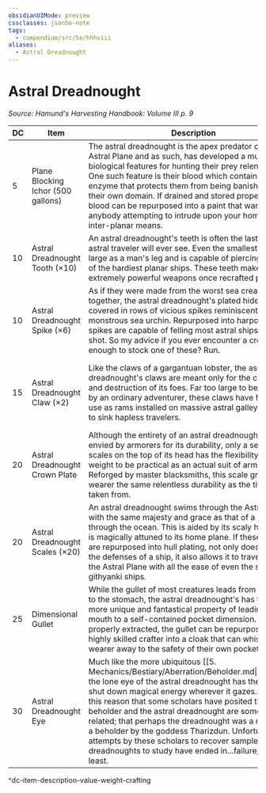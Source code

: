 ```yaml
---
obsidianUIMode: preview
cssclasses: json5e-note
tags:
  - compendium/src/5e/hhhviii
aliases:
  - Astral Dreadnought
---
```

# Astral Dreadnought
*Source: Hamund's Harvesting Handbook: Volume III p. 9* 

| DC | Item | Description | Value | Weight | Crafting |
|----|------|-------------|-------|--------|----------|
| 5 | Plane Blocking Ichor (500 gallons) | The astral dreadnought is the apex predator of the Astral Plane and as such, has developed a multitide of biological features for hunting their prey relentlessly. One such feature is their blood which contains an enzyme that protects them from being banished from their own domain. If drained and stored properly, this blood can be repurposed into a paint that wards off anybody attempting to intrude upon your home via inter-planar means. | 2 gp | 5,000 lb | [[5. Mechanics/Items/Planar Prevention Paint.md\|Planar Prevention Paint]] |
| 10 | Astral Dreadnought Tooth (×10) | An astral dreadnought's teeth is often the last thing an astral traveler will ever see. Even the smallest tooth is as large as a man's leg and is capable of piercing the hulls of the hardiest planar ships. These teeth make extremely powerful weapons once recrafted properly. | 60 gp | 25 lb | Any +3 Melee Weapon |
| 10 | Astral Dreadnought Spike (×6) | As if they were made from the worst sea creatures put together, the astral dreadnought's plated hide is covered in rows of vicious spikes reminiscent of a monstrous sea urchin. Repurposed into harpoons, these spikes are capable of felling most astral ships in a single shot. So my advice if you ever encounter a crew fierce enough to stock one of these? Run. | 100 gp | 30 lb | [[5. Mechanics/Items/Astral Harpoon.md\|Astral Harpoon]] |
| 15 | Astral Dreadnought Claw (×2) | Like the claws of a gargantuan lobster, the astral dreadnought's claws are meant only for the crushing and destruction of its foes. Far too large to be wielded by an ordinary adventurer, these claws have found their use as rams installed on massive astral galleys and used to sink hapless travelers. | 650 gp | 400 lb | **.** **+3 Ram**<br /><br />> [!note]<br />> This is not an item, see the Galley's Naval Ram feature for more information. |
| 20 | Astral Dreadnought Crown Plate | Although the entirety of an astral dreadnought's hide is envied by armorers for its durability, only a select few scales on the top of its head has the flexibility and weight to be practical as an actual suit of armor. Reforged by master blacksmiths, this scale grants the wearer the same relentless durability as the titan it was taken from. | 1,500 gp | 30 lb | [[5. Mechanics/Items/Plate Of The Pursuer.md\|Plate of the Pursuer]] |
| 20 | Astral Dreadnought Scales (×20) | An astral dreadnought swims through the Astral Plane with the same majesty and grace as that of a blue whale through the ocean. This is aided by its scaly hide which is magically attuned to its home plane. If these scales are repurposed into hull plating, not only does it bolster the defenses of a ship, it also allows it to travel through the Astral Plane with all the ease of even the swiftest githyanki ships. | 75 gp | 50 lb | [[5. Mechanics/Items/Astral Hull Plating.md\|Astral Hull Plating]] |
| 25 | Dimensional Gullet | While the gullet of most creatures leads from the mouth to the stomach, the astral dreadnought's has the much more unique and fantastical property of leading from its mouth to a self-contained pocket dimension. When properly extracted, the gullet can be repurposed by a highly skilled crafter into a cloak that can whisk its wearer away to the safety of their own pocket plane. | 8,000 gp | 60 lb | [[5. Mechanics/Items/Cloak Of Safe Harbor.md\|Cloak of Safe Harbor]] |
| 30 | Astral Dreadnought Eye | Much like the more ubiquitous [[5. Mechanics/Bestiary/Aberration/Beholder.md\|beholder]], the lone eye of the astral dreadnought has the ability to shut down magical energy wherever it gazes. It is for this reason that some scholars have posited that the beholder and the astral dreadnought are somehow related; that perhaps the dreadnought was a mutation of a beholder by the goddess Tharizdun. Unfortunately, all attempts by these scholars to recover samples of the dreadnoughts to study have ended in...failure, to say the least. | 11,200 gp | 120 lb | [[5. Mechanics/Items/Anti Magic Crystal.md\|Anti-Magic Crystal]] |
^dc-item-description-value-weight-crafting
